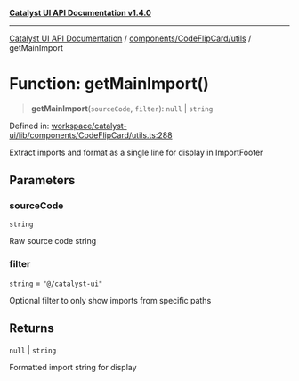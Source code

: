 [**Catalyst UI API Documentation v1.4.0**](../../../../README.md)

---

[Catalyst UI API Documentation](../../../../README.md) / [components/CodeFlipCard/utils](../README.md) / getMainImport

# Function: getMainImport()

> **getMainImport**(`sourceCode`, `filter`): `null` \| `string`

Defined in: [workspace/catalyst-ui/lib/components/CodeFlipCard/utils.ts:288](https://github.com/TheBranchDriftCatalyst/catalyst-ui/blob/main/lib/components/CodeFlipCard/utils.ts#L288)

Extract imports and format as a single line for display in ImportFooter

## Parameters

### sourceCode

`string`

Raw source code string

### filter

`string` = `"@/catalyst-ui"`

Optional filter to only show imports from specific paths

## Returns

`null` \| `string`

Formatted import string for display

